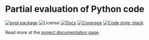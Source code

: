 # Partial evaluation of Python code

[![pypi package][pypi-image]][pypi-link] ![License][pypi-license-image] [![Docs][rtd-image]][rtd-link] [![Coverage][cov-image]][cov-link] [![Code style: black][black-image]][black-link]

Read more at the [project documentation page](http://peval.readthedocs.org).


[pypi-image]: https://img.shields.io/pypi/v/peval
[pypi-link]: https://pypi.org/project/peval/
[pypi-license-image]: https://img.shields.io/pypi/l/peval
[rtd-image]: https://readthedocs.org/projects/peval/badge/?version=latest
[rtd-link]: https://peval.readthedocs.io/en/latest/
[cov-image]: https://codecov.io/gh/fjarri/peval/branch/master/graph/badge.svg?token=RZP1LK1HB2
[cov-link]: https://codecov.io/gh/fjarri/peval
[black-image]: https://img.shields.io/badge/code%20style-black-000000.svg
[black-link]: https://github.com/psf/black
